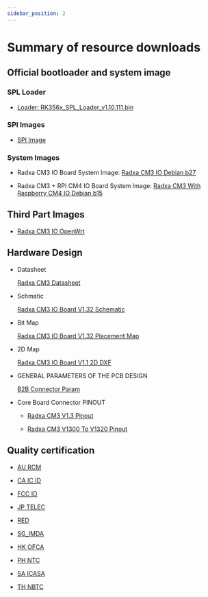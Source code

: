 ```yaml
---
sidebar_position: 2
---
```


# Summary of resource downloads

## Official bootloader and system image

### SPL Loader

- [Loader: RK356x_SPL_Loader_v1.10.111.bin](https://dl.radxa.com/rock3/images/loader/radxa-cm3-io/rk356x_spl_loader_ddr1056_v1.10.111.bin)

### SPI Images

- [SPI Image](https://dl.radxa.com/rock3/images/loader/radxa-cm3-io/radxa-cm3-io-spi-image-g8684d740b9f.img.gz)

### System Images

- Radxa CM3 IO Board System Image: [Radxa CM3 IO Debian b27](https://github.com/radxa-build/radxa-cm3-io/releases/download/b27/radxa-cm3-io_debian_bullseye_kde_b27.img.xz)

- Radxa CM3 + RPI CM4 IO Board System Image: [Radxa CM3 With Raspberry CM4 IO Debian b15](https://github.com/radxa-build/radxa-cm3-rpi-cm4-io/releases/download/b15/radxa-cm3-rpi-cm4-io_debian_bullseye_kde_b15.img.xz)

## Third Part Images

- [Radxa CM3 IO OpenWrt](https://firmware-selector.openwrt.org/?version=SNAPSHOT&target=rockchip%2Farmv8&id=radxa_cm3-io)

## Hardware Design

- Datasheet

  [Radxa CM3 Datasheet](https://dl.radxa.com/cm3/docs/radxa_cm3_datasheet.pdf)

- Schmatic

  [Radxa CM3 IO Board V1.32 Schematic](https://dl.radxa.com/cm3/io_board/radxa_cm3_io_board_v1.32_schematic.pdf)

- Bit Map

  [Radxa CM3 IO Board V1.32 Placement Map](https://dl.radxa.com/cm3/io_board/radxa_cm3_io_board_v1.32_components_placement_map.pdf)

- 2D Map

  [Radxa CM3 IO Board V1.1 2D DXF](https://dl.radxa.com/cm3/io_board/CM3_IO_V1.1_2D_dxf_20211208.zip)

- GENERAL PARAMETERS OF THE PCB DESIGN

  [B2B Connector Param](https://dl.radxa.com/cm3/io_board/radxa_cm3_io_board_b2b_connector_20230718.asc)

- Core Board Connector PINOUT

  - [Radxa CM3 V1.3 Pinout](https://dl.radxa.com/cm3/docs/radxa_cm3_v1.3_pinout.xlsx)

  - [Radxa CM3 V1300 To V1320 Pinout](https://dl.radxa.com/cm3/docs/radxa_cm3_v1300_to_1320_pinout.xlsx)

## Quality certification

- [AU RCM](https://dl.radxa.com/cm3/compliance/AU_RCM/)

- [CA IC ID](https://dl.radxa.com/cm3/compliance/CA_IC%20ID/)

- [FCC ID](https://dl.radxa.com/cm3/compliance/FCC%20ID/)

- [JP TELEC](https://dl.radxa.com/cm3/compliance/JP_TELEC/)

- [RED](https://dl.radxa.com/cm3/compliance/RED/)

- [SG_IMDA](https://dl.radxa.com/cm3/compliance/SG_IMDA/)

- [HK OFCA](https://dl.radxa.com/cm3/compliance/HK_OFCA.pdf)

- [PH NTC](https://dl.radxa.com/cm3/compliance/PH_NTC.pdf)

- [SA ICASA](https://dl.radxa.com/cm3/compliance/SA_ICASA.pdf)

- [TH NBTC](https://dl.radxa.com/cm3/compliance/TH_NBTC.pdf)
